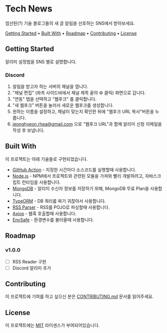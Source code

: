 # Tech News

엄선된(?) 기술 블로그들의 새 글 알림을 선호하는 SNS에서 받아보세요.

<a href="#getting-started">Getting Started</a> •
<a href="#built-with">Built With</a> •
<a href="#roadmap">Roadmap</a> •
<a href="#contributing">Contributing</a> •
<a href="#license">License</a>

<!-- -- -- -- -- -- -- -- -- -- -- -- -- -- -- -- -- -- -- -- -- -- -- -->

## Getting Started

알리미 설정법을 SNS 별로 설명합니다.

### Discord

1. 알림을 받고자 하는 서버의 채널을 엽니다.
2. "채널 편집" (좌측 사이드바에서 채널 제목 끝의 ⚙ 클릭) 화면으로 갑니다.
3. "연동" 탭을 선택하고 "웹후크" 를 클릭합니다.
4. "새 웹후크" 버튼을 눌러서 새로운 웹후크를 생성합니다.
5. 원하는 이름을 설정하고, 채널이 맞는지 확인한 뒤에 "웹후크 URL 복사"버튼을 누릅니다.
6. jeonghyeon.rhea@gmail.com 으로 "웹후크 URL"과 함께 알리미 신청 이메일을 작성 후 보냅니다.

<!-- -- -- -- -- -- -- -- -- -- -- -- -- -- -- -- -- -- -- -- -- -- -- -->

## Built With

이 프로젝트는 아래 기술들로 구현되었습니다.

- [GitHub Action](https://docs.github.com/en/actions/using-workflows/events-that-trigger-workflows) - 지정한 시간마다 소스코드를 실행할때 사용합니다.
- [Node.js](https://nodejs.org/ko/) - NPM에서 프로젝트와 관련된 모듈을 가져와 빨리 개발하려고, 자바스크립트 런타임을 사용합니다.
- [MongoDB](https://www.mongodb.com/) - 알리미 수신자 정보를 저장하기 위해, MongoDB 무료 Plan을 사용합니다.
- [TypeORM](https://typeorm.io/) - DB 쿼리를 짜기 귀찮아서 사용합니다.
- [RSS Parser](https://www.npmjs.com/package/rss-parser) - RSS를 POJO로 파싱할때 사용합니다.
- [Axios](https://www.npmjs.com/package/axios) - 웹훅 호출할때 사용합니다.
- [EnvSafe](https://www.npmjs.com/package/@creatrip/env-safe) - 환경변수를 불러올때 사용합니다.

<!-- -- -- -- -- -- -- -- -- -- -- -- -- -- -- -- -- -- -- -- -- -- -- -->

## Roadmap

### v1.0.0

- [ ] RSS Reader 구현
- [ ] Discord 알리미 추가

<!-- -- -- -- -- -- -- -- -- -- -- -- -- -- -- -- -- -- -- -- -- -- -- -->

## Contributing

이 프로젝트에 기여를 하고 싶으신 분은 [CONTRIBUTING.md](./CONTRIBUTING.md) 문서를 읽어주세요.

<!-- -- -- -- -- -- -- -- -- -- -- -- -- -- -- -- -- -- -- -- -- -- -- -->

## License

이 프로젝트에는 [MIT](./LICENSE) 라이센스가 부여되어있습니다.

<!-- -- -- -- -- -- -- -- -- -- -- -- -- -- -- -- -- -- -- -- -- -- -- -->
